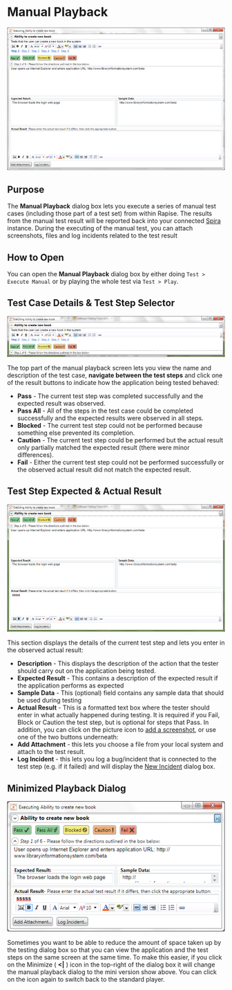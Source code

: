 # Manual Playback

![manual\_playback](./img/manual_playback1.png)

## Purpose

The **Manual Playback** dialog box lets you execute a series of manual test cases (including those part of a test set) from within Rapise. The results from the manual test result will be reported back into your connected [Spira](spiratest_integration.md) instance. During the executing of the manual test, you can attach screenshots, files and log incidents related to the test result

## How to Open

You can open the **Manual Playback** dialog box by either doing `Test > Execute Manual` or by playing the whole test via `Test > Play`. 

## Test Case Details & Test Step Selector

![manual\_playback\_step\_selector](./img/manual_playback2.png)

The top part of the manual playback screen lets you view the name and description of the test case, **navigate between the test steps** and click one of the result buttons to indicate how the application being tested behaved:

* **Pass** - The current test step was completed successfully and the expected result was observed.
* **Pass All** - All of the steps in the test case could be completed successfully and the expected results were observed in all steps.
* **Blocked** - The current test step could not be performed because something else prevented its completion.
* **Caution** - The current test step could be performed but the actual result only partially matched the expected result (there were minor differences).
* **Fail** - Either the current test step could not be performed successfully or the observed actual result did not match the expected result.


## Test Step Expected & Actual Result

![manual\_playback\_step\_result](./img/manual_playback3.png)

This section displays the details of the current test step and lets you enter in the observed actual result:

* **Description** - This displays the description of the action that the tester should carry out on the application being tested.
* **Expected Result** - This contains a description of the expected result if the application performs as expected
* **Sample Data** - This (optional) field contains any sample data that should be used during testing
* **Actual Result** - This is a formatted text box where the tester should enter in what actually happened during testing. It is required if you Fail, Block or Caution the test step, but is optional for steps that Pass.
In addition, you can click on the picture icon to [add a screenshot](image_capture.md), or use one of the two buttons underneath:
* **Add Attachment** - this lets you choose a file from your local system and attach to the test result.
* **Log Incident** - this lets you log a bug/incident that is connected to the test step (e.g. if it failed) and will display the [New Incident](incident_logging.md) dialog box.

## Minimized Playback Dialog

![manual\_playback\_mini](./img/manual_playback4.png)

Sometimes you want to be able to reduce the amount of space taken up by the testing dialog box so that you can view the application and the test steps on the same screen at the same time. To make this easier, if you click on the Minimize ( **<|** ) icon in the top-right of the dialog box it will change the manual playback dialog to the mini version show above. You can click on the icon again to switch back to the standard player.
